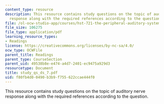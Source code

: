 ```yaml
---
content_type: resource
description: This resource contains study questions on the topic of auditory nerve
  response along with the required references according to the question.
file: /ol-ocw-studio-app/courses/hst-721-the-peripheral-auditory-system-fall-2005/f80fb4d00490b3b9f755622ccae444f0_study_qs_ds_7.pdf
file_size: 106275
file_type: application/pdf
learning_resource_types:
- Readings
license: https://creativecommons.org/licenses/by-nc-sa/4.0/
ocw_type: OCWFile
parent_title: Readings
parent_type: CourseSection
parent_uid: 49538b8e-e474-a4d7-2401-ec9475a929d3
resourcetype: Document
title: study_qs_ds_7.pdf
uid: f80fb4d0-0490-b3b9-f755-622ccae444f0
---
```

This resource contains study questions on the topic of auditory nerve response along with the required references according to the question.